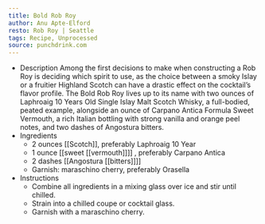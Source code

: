 ```yaml
---
title: Bold Rob Roy
author: Anu Apte-Elford
resto: Rob Roy | Seattle
tags: Recipe, Unprocessed
source: punchdrink.com
---
```


- Description
  Among the first decisions to make when constructing a Rob Roy is deciding which spirit to use, as the choice between a smoky Islay or a fruitier Highland Scotch can have a drastic effect on the cocktail’s flavor profile. The Bold Rob Roy lives up to its name with two ounces of Laphroaig 10 Years Old Single Islay Malt Scotch Whisky, a full-bodied, peated example, alongside an ounce of Carpano Antica Formula Sweet Vermouth, a rich Italian bottling with strong vanilla and orange peel notes, and two dashes of Angostura bitters.
- Ingredients
  * 2 ounces [[Scotch]], preferably Laphroaig 10 Year
  * 1 ounce [[sweet [[vermouth]]]] , preferably Carpano Antica
  * 2 dashes [[Angostura [[bitters]]]] 
  * Garnish: maraschino cherry, preferably Orasella
- Instructions
  * Combine all ingredients in a mixing glass over ice and stir until chilled.
  * Strain into a chilled coupe or cocktail glass.
  * Garnish with a maraschino cherry.